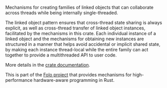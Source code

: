Mechanisms for creating families of linked objects that can collaborate across threads while being
internally single-threaded.

The linked object pattern ensures that cross-thread state sharing is always explicit, as well as
cross-thread transfer of linked object instances, facilitated by the mechanisms in this crate. Each
individual instance of a linked object and the mechanisms for obtaining new instances are 
structured in a manner that helps avoid accidental or implicit shared state, by making each instance
thread-local while the entire family can act together to provide a multithreaded API to user code.

More details in the [crate documentation](https://docs.rs/linked/).

This is part of the [Folo project](https://github.com/folo-rs/folo) that provides mechanisms for
high-performance hardware-aware programming in Rust.
